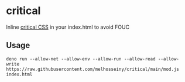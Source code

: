 # critical

Inline [critical CSS](https://web.dev/extract-critical-css/) in your index.html to avoid FOUC

## Usage

    deno run --allow-net --allow-env --allow-run --allow-read --allow-write https://raw.githubusercontent.com/melhosseiny/critical/main/mod.js index.html
